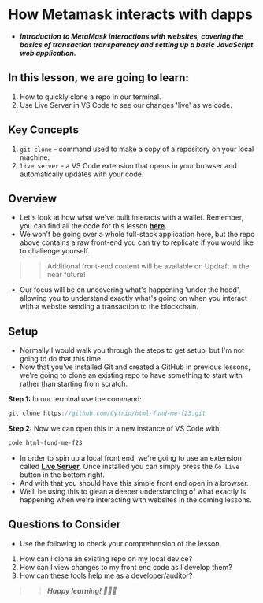 # How Metamask interacts with dapps
- ***Introduction to MetaMask interactions with websites, covering the basics of transaction transparency and setting up a basic JavaScript web application.***

## In this lesson, we are going to learn:
1. How to quickly clone a repo in our terminal.
2. Use Live Server in VS Code to see our changes 'live' as we code.

## Key Concepts
1. `git clone` - command used to make a copy of a repository on your local machine.
2. `live server` - a VS Code extension that opens in your browser and automatically updates with your code.

## Overview
- Let's look at how what we've built interacts with a wallet. Remember, you can find all the code for this lesson **[here](https://github.com/Cyfrin/html-fund-me-f23)**.
- We won't be going over a whole full-stack application here, but the repo above contains a raw front-end you can try to replicate if you would like to challenge yourself.

>> Additional front-end content will be available on Updraft in the near future!

- Our focus will be on uncovering what's happening 'under the hood', allowing you to understand exactly what's going on when you interact with a website sending a transaction to the blockchain.

## Setup
- Normally I would walk you through the steps to get setup, but I'm not going to do that this time.
- Now that you've installed Git and created a GitHub in previous lessons, we're going to clone an existing repo to have something to start with rather than starting from scratch.

**Step 1:** In our terminal use the command:
```javascript
git clone https://github.com/Cyfrin/html-fund-me-f23.git
```

**Step 2:** Now we can open this in a new instance of VS Code with:
```javascript
code html-fund-me-f23
```

- In order to spin up a local front end, we're going to use an extension called **[Live Server](https://marketplace.visualstudio.com/items?itemName=ritwickdey.LiveServer)**. Once installed you can simply press the `Go Live` button in the bottom right.
- And with that you should have this simple front end open in a browser.
- We'll be using this to glean a deeper understanding of what exactly is happening when we're interacting with websites in the coming lessons.

## Questions to Consider
- Use the following to check your comprehension of the lesson.

1. How can I clone an existing repo on my local device?
2. How can I view changes to my front end code as I develop them?
3. How can these tools help me as a developer/auditor?


>> ***Happy learning! 🚀👩‍💻***
